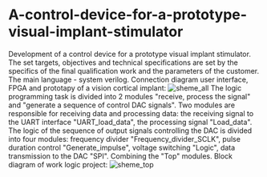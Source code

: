 # A-control-device-for-a-prototype-visual-implant-stimulator
Development of a control device for a prototype visual implant stimulator. The set targets, objectives and technical specifications are set by the specifics of the final qualification work and the parameters of the customer.  The main language - system verilog. Сonnection diagram user interface, FPGA and prototapy of a vision cortical implant: 
![sheme_all](https://github.com/Undec1ded/A-control-device-for-a-prototype-visual-implant-stimulator/assets/80984117/b875d6ce-dbc7-4f73-bdf3-a16bdde16db8)
The logic programming task is divided into 2 modules "receive, process the signal" and "generate a sequence of control DAC signals". Two modules are responsible for receiving data and processing data: the receiving signal to the UART interface "UART\_load\_data", the processing signal "Load\_data". The logic of the sequence of output signals controlling the DAC is divided into four modules: frequency divider "Frequency\_divider\_SCLK", pulse duration control "Generate\_impulse", voltage switching "Logic", data transmission to the DAC "SPI". Combining the "Top" modules.
Block diagram of work logic project:
![sheme_top](https://github.com/Undec1ded/A-control-device-for-a-prototype-visual-implant-stimulator/assets/80984117/2350fe6e-4c97-40d5-855f-cb2a97606e18)
